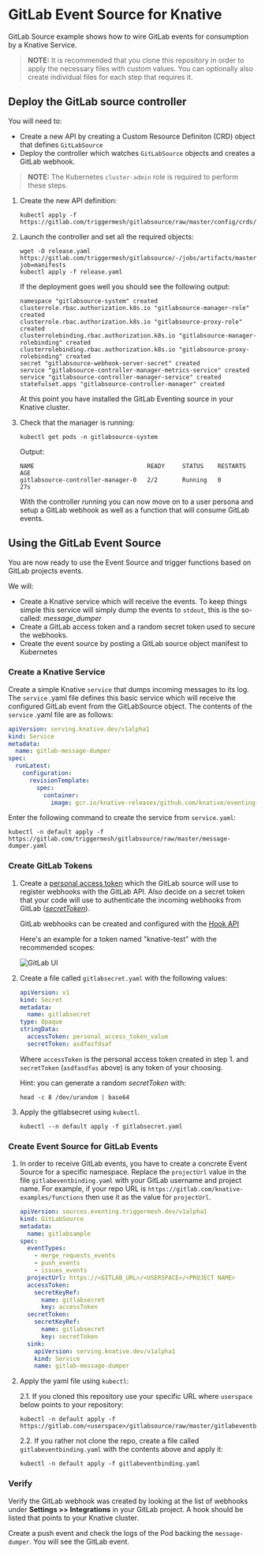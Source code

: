 # GitLab Event Source for Knative

GitLab Source example shows how to wire GitLab events for consumption
by a Knative Service.

> **NOTE:** It is recommended that you clone this repository in order to apply the necessary files with custom values. You can optionally also create individual files for each step that requires it.

## Deploy the GitLab source controller

You will need to:

* Create a new API by creating a Custom Resource Definiton (CRD) object that defines `GitLabSource`
* Deploy the controller which watches `GitLabSource` objects and creates a GitLab webhook.

> **NOTE:** The Kubernetes `cluster-admin` role is required to perform these steps.

1. Create the new API definition:

    ```shell
    kubectl apply -f https://gitlab.com/triggermesh/gitlabsource/raw/master/config/crds/sources_v1alpha1_gitlabsource.yaml
    ```

2. Launch the controller and set all the required objects:

    ```shell
    wget -O release.yaml https://gitlab.com/triggermesh/gitlabsource/-/jobs/artifacts/master/raw/release.yaml?job=manifests
    kubectl apply -f release.yaml
    ```

    If the deployment goes well you should see the following output:

    ```
    namespace "gitlabsource-system" created
    clusterrole.rbac.authorization.k8s.io "gitlabsource-manager-role" created
    clusterrole.rbac.authorization.k8s.io "gitlabsource-proxy-role" created
    clusterrolebinding.rbac.authorization.k8s.io "gitlabsource-manager-rolebinding" created
    clusterrolebinding.rbac.authorization.k8s.io "gitlabsource-proxy-rolebinding" created
    secret "gitlabsource-webhook-server-secret" created
    service "gitlabsource-controller-manager-metrics-service" created
    service "gitlabsource-controller-manager-service" created
    statefulset.apps "gitlabsource-controller-manager" created
    ```

    At this point you have installed the GitLab Eventing source in your Knative cluster.

3. Check that the manager is running:

    ```shell
    kubectl get pods -n gitlabsource-system
    ```

    Output:

    ```shell
    NAME                                READY     STATUS    RESTARTS   AGE
    gitlabsource-controller-manager-0   2/2       Running   0          27s
    ```

    With the controller running you can now move on to a user persona and setup a GitLab webhook as well as a function that will consume GitLab events.

## Using the GitLab Event Source

You are now ready to use the Event Source and trigger functions based on GitLab projects events.

We will:

* Create a Knative service which will receive the events. To keep things simple this service will simply dump the events to `stdout`, this is the so-called: _message_dumper_
* Create a GitLab access token and a random secret token used to secure the webhooks.
* Create the event source by posting a GitLab source object manifest to Kubernetes

### Create a Knative Service

Create a simple Knative `service` that dumps incoming messages to its log. The `service` .yaml file
defines this basic service which will receive the configured GitLab event from the GitLabSource object. 
The contents of the `service` .yaml file are as follows:

```yaml
apiVersion: serving.knative.dev/v1alpha1
kind: Service
metadata:
  name: gitlab-message-dumper
spec:
  runLatest:
    configuration:
      revisionTemplate:
        spec:
          container:
            image: gcr.io/knative-releases/github.com/knative/eventing-sources/cmd/message_dumper
```

Enter the following command to create the service from `service.yaml`:

```shell
kubectl -n default apply -f https://gitlab.com/triggermesh/gitlabsource/raw/master/message-dumper.yaml
```

### Create GitLab Tokens

1. Create a [personal access token](https://docs.gitlab.com/ee/user/profile/personal_access_tokens.html)
which the GitLab source will use to register webhooks with the GitLab API. 
Also decide on a secret token that your code will use to authenticate the
incoming webhooks from GitLab ([_secretToken_](https://docs.gitlab.com/ee/user/project/integrations/webhooks.html#secret-token)).

    GitLab webhooks can be created and configured with the [Hook API](https://docs.gitlab.com/ee/api/projects.html#hooks)

    Here's an example for a token named "knative-test" with the
    recommended scopes:

    ![GitLab UI](personal_access_token.png "GitLab personal access token screenshot")

2. Create a file called `gitlabsecret.yaml` with the following values:

    ```yaml
    apiVersion: v1
    kind: Secret
    metadata:
      name: gitlabsecret
    type: Opaque
    stringData:
      accessToken: personal_access_token_value
      secretToken: asdfasfdsaf
    ```

    Where `accessToken` is the personal access token created in step 1. and `secretToken` (`asdfasdfas` above) is any token of your choosing.
    
    Hint: you can generate a random _secretToken_ with:

    ```shell
    head -c 8 /dev/urandom | base64
    ```

3. Apply the gitlabsecret using `kubectl`.

    ```shell
    kubectl --n default apply -f gitlabsecret.yaml
    ```

### Create Event Source for GitLab Events

1. In order to receive GitLab events, you have to create a concrete Event
Source for a specific namespace. Replace the `projectUrl` value in the file `gitlabeventbinding.yaml`
  with your GitLab username and project name. For example, if your repo URL is 
  `https://gitlab.com/knative-examples/functions` then use it as the value for `projectUrl`.

    ```yaml
    apiVersion: sources.eventing.triggermesh.dev/v1alpha1
    kind: GitLabSource
    metadata:
      name: gitlabsample
    spec:
      eventTypes:
        - merge_requests_events
        - push_events
        - issues_events
      projectUrl: https://<GITLAB_URL>/<USERSPACE>/<PROJECT NAME>
      accessToken:
        secretKeyRef:
          name: gitlabsecret
          key: accessToken
      secretToken:
        secretKeyRef:
          name: gitlabsecret
          key: secretToken
      sink:
        apiVersion: serving.knative.dev/v1alpha1
        kind: Service
        name: gitlab-message-dumper
    ```

2. Apply the yaml file using `kubectl`:

    2.1. If you cloned this repository use your specific URL where `userspace` below points to your repository:

    ```shell
    kubectl -n default apply -f https://gitlab.com/<userspace>/gitlabsource/raw/master/gitlabeventbinding.yaml
    ```

    2.2. If you rather not clone the repo, create a file called `gitlabeventbinding.yaml` with the contents above and apply it:

    ```shell
    kubectl -n default apply -f gitlabeventbinding.yaml
    ```

### Verify

Verify the GitLab webhook was created by looking at the list of
webhooks under **Settings >> Integrations** in your GitLab project. A hook
should be listed that points to your Knative cluster.

Create a push event and check the logs of the Pod backing the `message-dumper`. You will see the GitLab event.

